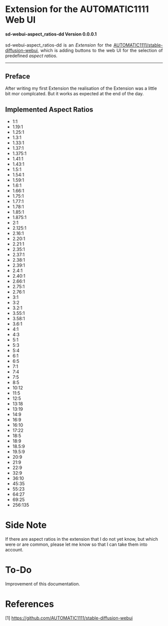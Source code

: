 
# Extension for the AUTOMATIC1111 Web UI
#### sd-webui-aspect_ratios-dd Version 0.0.0.1

<p align="justify">sd-webui-aspect_ratios-dd is an <i>Extension</i> for the <a href="https://github.com/AUTOMATIC1111/stable-diffusion-webui">AUTOMATIC1111/stable-diffusion-webui</a>, which is adding buttons to the web UI for the selection of predefined <i>aspect ratios</i>.</p>

---

## Preface

After writing my first Extension the realisation of the Extension was a little bit mor complcated. But it works as expected at the end of the day.

## Implemented Aspect Ratios

* 1:1
* 1.19:1
* 1.25:1
* 1.3:1
* 1.33:1
* 1.37:1
* 1.375:1
* 1.41:1
* 1.43:1
* 1.5:1
* 1.54:1
* 1.59:1
* 1.6:1
* 1.66:1
* 1.75:1
* 1.77:1
* 1.78:1
* 1.85:1
* 1.875:1
* 2:1
* 2.125:1
* 2.16:1
* 2.20:1
* 2.21:1
* 2.35:1
* 2.37:1
* 2.38:1
* 2.39:1
* 2.4:1
* 2.40:1
* 2.66:1
* 2.75:1
* 2.76:1
* 3:1
* 3:2
* 3.2:1
* 3.55:1
* 3.58:1
* 3.6:1
* 4:1
* 4:3
* 5:1
* 5:3
* 5:4
* 6:1
* 6:5
* 7:1
* 7:4
* 7:5
* 8:5
* 10:12
* 11:5
* 12:5
* 13:18
* 13:19
* 14:9
* 16:9
* 16:10
* 17:22
* 18:5
* 18:9
* 18.5:9
* 19.5:9
* 20:9
* 21:9
* 22:9
* 32:9
* 36:10 
* 45:35
* 55:23
* 64:27
* 69:25
* 256:135

# Side Note

If there are aspect ratios in the extension that I do not yet know, but which were or are common, please let me know so that I can take them into account.

# To-Do

Improvement of this documentation.

# References

[1] https://github.com/AUTOMATIC1111/stable-diffusion-webui
